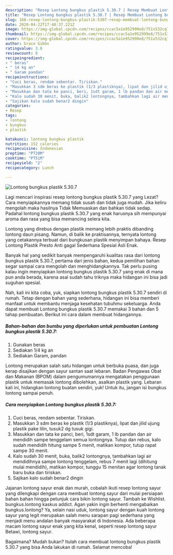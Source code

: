 ```yaml
---
description: "Resep Lontong bungkus plastik 5.30.7 | Resep Membuat Lontong bungkus plastik 5.30.7 Yang Enak Dan Lezat"
title: "Resep Lontong bungkus plastik 5.30.7 | Resep Membuat Lontong bungkus plastik 5.30.7 Yang Enak Dan Lezat"
slug: 168-resep-lontong-bungkus-plastik-5307-resep-membuat-lontong-bungkus-plastik-5307-yang-enak-dan-lezat
date: 2020-04-22T17:48:37.221Z
image: https://img-global.cpcdn.com/recipes/ccac5a1e952999e8/751x532cq70/lontong-bungkus-plastik-5307-foto-resep-utama.jpg
thumbnail: https://img-global.cpcdn.com/recipes/ccac5a1e952999e8/751x532cq70/lontong-bungkus-plastik-5307-foto-resep-utama.jpg
cover: https://img-global.cpcdn.com/recipes/ccac5a1e952999e8/751x532cq70/lontong-bungkus-plastik-5307-foto-resep-utama.jpg
author: Grace Gibbs
ratingvalue: 3.8
reviewcount: 8
recipeingredient:
- " beras"
- " 14 kg an"
- " Garam pandan"
recipeinstructions:
- "Cuci beras, rendam sebentar. Tiriskan."
- "Masukkan 3 sdm beras ke plastik (1/3 plastiknya), lipat dan jilid ujung plastik pake lilin, tusuk2 dg tusuk gigi."
- "Masukkan dan tata ke panci, beri, 1sdt garam, 1 lb pandan dan air mendidih sampe tenggelam semua lontongnya. Tutup dan rebus, kalo sudah mendidih hitung sampe 5 menit, matikan kompor, tutup rapat sampe 30 menit."
- "Kalo sudah 30 menit, buka, balik2 lontongnya, tambahkan lagi air mendidihnya sampe lontong tenggelam, rebus 7 menit lagi (dihitung mulai mendidih), matikan kompor, tunggu 15 menitan agar lontong tanak baru buka dan tiriskan."
- "Sajikan kalo sudah benar2 dingin"
categories:
- Resep
tags:
- lontong
- bungkus
- plastik

katakunci: lontong bungkus plastik 
nutrition: 152 calories
recipecuisine: Indonesian
preptime: "PT20M"
cooktime: "PT51M"
recipeyield: "2"
recipecategory: Lunch

---
```



![Lontong bungkus plastik 5.30.7](https://img-global.cpcdn.com/recipes/ccac5a1e952999e8/751x532cq70/lontong-bungkus-plastik-5307-foto-resep-utama.jpg)

Lagi mencari inspirasi resep lontong bungkus plastik 5.30.7 yang Lezat? Cara menyiapkannya memang tidak susah dan tidak juga mudah. Jika keliru mengolah maka hasilnya Tidak Memuaskan dan bahkan tidak sedap. Padahal lontong bungkus plastik 5.30.7 yang enak harusnya sih mempunyai aroma dan rasa yang bisa memancing selera kita.

Lontong yang direbus dengan plastik memang lebih praktis dibanding lontong daun pisang. Namun, di balik ke praktisannya, ternyata lontong yang cetakannya terbuat dari bungkusan plastik menyimpan bahaya. Resep Lontong Plastik Presto Anti gagal Sederhana Spesial Asli Enak.

Banyak hal yang sedikit banyak mempengaruhi kualitas rasa dari lontong bungkus plastik 5.30.7, pertama dari jenis bahan, kedua pemilihan bahan segar sampai cara mengolah dan menghidangkannya. Tak perlu pusing kalau ingin menyiapkan lontong bungkus plastik 5.30.7 yang enak di mana pun anda berada, karena asal sudah tahu triknya maka hidangan ini bisa jadi suguhan spesial.


Nah, kali ini kita coba, yuk, siapkan lontong bungkus plastik 5.30.7 sendiri di rumah. Tetap dengan bahan yang sederhana, hidangan ini bisa memberi manfaat untuk membantu menjaga kesehatan tubuhmu sekeluarga. Anda dapat membuat Lontong bungkus plastik 5.30.7 memakai 3 bahan dan 5 tahap pembuatan. Berikut ini cara dalam membuat hidangannya.

<!--inarticleads1-->

##### Bahan-bahan dan bumbu yang diperlukan untuk pembuatan Lontong bungkus plastik 5.30.7:

1. Gunakan  beras
1. Sediakan  1/4 kg an
1. Sediakan  Garam, pandan


Lontong merupakan salah satu hidangan untuk berbuka puasa, dan juga kerap disajikan dengan sayur santan saat lebaran. Badan Pengawas Obat dan Makanan (BPOM) dalam pengumumannya mengatakan penggunaan plastik untuk memasak lontong dibolehkan, asalkan plastik yang. Lebaran kali ini, hidangkan lontong buatan sendiri, yuk! Untuk itu, jangan isi bungkus lontong sampai penuh. 

<!--inarticleads2-->

##### Cara menyiapkan Lontong bungkus plastik 5.30.7:

1. Cuci beras, rendam sebentar. Tiriskan.
1. Masukkan 3 sdm beras ke plastik (1/3 plastiknya), lipat dan jilid ujung plastik pake lilin, tusuk2 dg tusuk gigi.
1. Masukkan dan tata ke panci, beri, 1sdt garam, 1 lb pandan dan air mendidih sampe tenggelam semua lontongnya. Tutup dan rebus, kalo sudah mendidih hitung sampe 5 menit, matikan kompor, tutup rapat sampe 30 menit.
1. Kalo sudah 30 menit, buka, balik2 lontongnya, tambahkan lagi air mendidihnya sampe lontong tenggelam, rebus 7 menit lagi (dihitung mulai mendidih), matikan kompor, tunggu 15 menitan agar lontong tanak baru buka dan tiriskan.
1. Sajikan kalo sudah benar2 dingin


Jajanan lontong sayur enak dan murah, cobalah ikuti resep lontong sayur yang dilengkapi dengan cara membuat lontong sayur dari mulai persiapan bahan bahan hingga petunjuk cara bikin lontong sayur. Tambah ke Wishlist. bungkus.lontong kaskus addict. Agan yakin ingin berhenti mengabaikan bungkus.lontong? Ya, selain nasi uduk, lontong sayur dengan kuah lontong sayur yang legit merupakan salah menu sarapan pagi sederhana yang menjadi menu andalan banyak masyarakat di Indonesia. Ada beberapa macam lontong sayur enak yang kita kenal, seperti resep lontong sayur Betawi, lontong sayur. 

Bagaimana? Mudah bukan? Itulah cara membuat lontong bungkus plastik 5.30.7 yang bisa Anda lakukan di rumah. Selamat mencoba!
